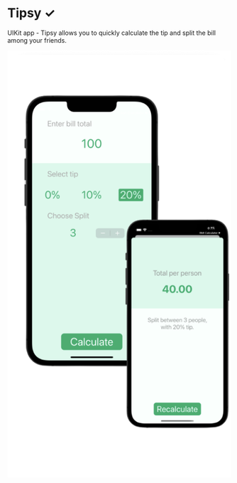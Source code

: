 
# Tipsy ✓

UIKit app - Tipsy allows you to quickly calculate the tip and split the bill among your friends.

![Screenshot](pic.png)

